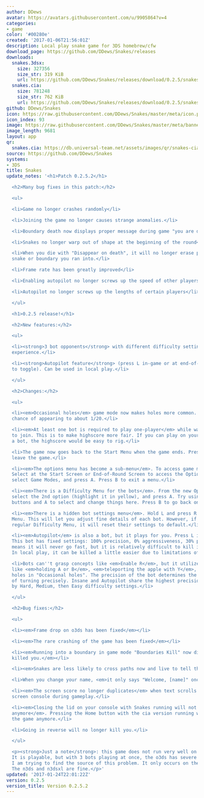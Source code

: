 ```yaml
---
author: DDews
avatar: https://avatars.githubusercontent.com/u/9905864?v=4
categories:
- game
color: '#00280e'
created: '2017-01-06T21:56:01Z'
description: Local play snake game for 3DS homebrew/cfw
download_page: https://github.com/DDews/Snakes/releases
downloads:
  snakes.3dsx:
    size: 327356
    size_str: 319 KiB
    url: https://github.com/DDews/Snakes/releases/download/0.2.5/snakes.3dsx
  snakes.cia:
    size: 781248
    size_str: 762 KiB
    url: https://github.com/DDews/Snakes/releases/download/0.2.5/snakes.cia
github: DDews/Snakes
icon: https://raw.githubusercontent.com/DDews/Snakes/master/meta/icon.png
icon_index: 93
image: https://raw.githubusercontent.com/DDews/Snakes/master/meta/banner.png
image_length: 9681
layout: app
qr:
  snakes.cia: https://db.universal-team.net/assets/images/qr/snakes-cia.png
source: https://github.com/DDews/Snakes
systems:
- 3DS
title: Snakes
update_notes: '<h1>Patch 0.2.5.2</h1>

  <h2>Many bug fixes in this patch:</h2>

  <ul>

  <li>Game no longer crashes randomly</li>

  <li>Joining the game no longer causes strange anomalies.</li>

  <li>Boundary death now displays proper message during game "you are dead (Boundary)"</li>

  <li>Snakes no longer warp out of shape at the beginning of the round</li>

  <li>When you die with "Disappear on death", it will no longer erase part of the
  snake or boundary you ran into.</li>

  <li>Frame rate has been greatly improved</li>

  <li>Enabling autopilot no longer screws up the speed of other players</li>

  <li>Autopilot no longer screws up the lengths of certain players</li>

  </ul>

  <h1>0.2.5 release!</h1>

  <h2>New features:</h2>

  <ul>

  <li><strong>3 bot opponents</strong> with different difficulty settings for one-player
  experience.</li>

  <li><strong>Autopilot feature</strong> (press L in-game or at end-of-round screen
  to toggle). Can be used in local play.</li>

  </ul>

  <h2>Changes:</h2>

  <ul>

  <li><em>Occasional holes</em> game mode now makes holes more common. Went from 1/80
  chance of appearing to about 1/20.</li>

  <li><em>At least one bot is required to play one-player</em> while waiting for others
  to join. This is to make highscore more fair. If you can play on your own without
  a bot, the highscore would be easy to rig.</li>

  <li>The game now goes back to the Start Menu when the game ends. Press start to
  leave the game.</li>

  <li><em>The options menu has become a sub-menu</em>. To access game modes, press
  Select at the Start Screen or End-of-Round Screen to access the Options menu, then
  select Game Modes, and press A. Press B to exit a menu.</li>

  <li><em>There is a Difficulty Menu for the bots</em>. From the new Options Menu,
  select the 2nd option (highlight it in yellow), and press A. Try using direction
  buttons and A to select and change things here. Press B to go back one scene.</li>

  <li><em>There is a hidden bot settings menu</em>. Hold L and press R at the Difficulty
  Menu. This will let you adjust fine details of each bot. However, if you go to the
  regular Difficulty Menu, it will reset their settings to default.</li>

  <li><em>Autopilot</em> is also a bot, but it plays for you. Press L in-game to toggle.
  This bot has fixed settings: 100% precision, 0% aggressiveness, 30% patience. This
  means it will never go fast, but it is relatively difficult to kill in one-player.
  In local play, it can be killed a little easier due to limitations of its algorithm.</li>

  <li>Bots can''t grasp concepts like <em>Enable R</em>, but it utilizes common concepts
  like <em>holding A or B</em>, <em>teleporting the apple with Y</em>, and going through
  holes in "Occasional holes". The precision of the bot determines the likelihood
  of turning precisely. Insane and Autopilot share the highest precision, followed
  by Hard, Medium, then Easy difficulty settings.</li>

  </ul>

  <h2>Bug fixes:</h2>

  <ul>

  <li><em>Frame drop on o3ds has been fixed</em></li>

  <li><em>The rare crashing of the game has been fixed</em></li>

  <li><em>Running into a boundary in game mode "Boundaries Kill" now displays what
  killed you.</em></li>

  <li><em>Snakes are less likely to cross paths now and live to tell the tale.</em></li>

  <li>When you change your name, <em>it only says "Welcome, [name]" once</em>.</li>

  <li><em>The screen score no longer duplicates</em> when text scrolls on the bottom
  screen console during gameplay.</li>

  <li><em>Closing the lid on your console with Snakes running will not crash the game
  anymore</em>. Pressing the Home button with the cia version running will not crash
  the game anymore.</li>

  <li>Going in reverse will no longer kill you.</li>

  </ul>

  <p><strong>Just a note</strong>: this game does not run very well on old 3ds models.
  It is playable, but with 3 bots playing at once, the o3ds has severe frame-drop.
  I am trying to find the source of this problem. It only occurs on the o3ds and o3dsxl.
  The n3ds and n3dsxl are fine.</p>'
updated: '2017-01-24T22:01:22Z'
version: 0.2.5
version_title: Version 0.2.5.2
---
```

